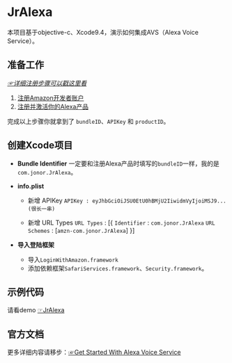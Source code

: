# JrAlexa

本项目基于objective-c、Xcode9.4，演示如何集成AVS（Alexa Voice Service）。

## 准备工作
 [*☞详细注册步骤可以戳这里看*](https://developer.amazon.com/docs/alexa-voice-service/register-a-product.html)

1. [注册Amazon开发者账户](https://developer.amazon.com/login.html)
2. [注册并激活你的Alexa产品](https://developer.amazon.com/home.html)

完成以上步骤你就拿到了 `bundleID`、`APIKey` 和 `productID`。

## 创建Xcode项目

- **Bundle Identifier**
    一定要和注册Alexa产品时填写的`bundleID`一样，我的是`com.jonor.JrAlexa`。
    
- **info.plist**
    - 新增 APIKey
    `APIKey : eyJhbGciOiJSU0EtU0hBMjU2IiwidmVyIjoiMSJ9...(很长一串)`
    
    - 新增 URL Types
    `URL Types` : [{
        `Identifier` : `com.jonor.JrAlexa`
        `URL Schemes` : [`amzn-com.jonor.JrAlexa`]
    }]

- **导入登陆框架** 
    - 导入`LoginWithAmazon.framework`
    - 添加依赖框架`SafariServices.framework`、`Security.framework`。

## 示例代码
   请看demo [☞JrAlexa](https://github.com/JonorZhang/JrAlexa)

## 官方文档
更多详细内容请移步：[☞Get Started With Alexa Voice Service](https://developer.amazon.com/docs/alexa-voice-service/get-started-with-alexa-voice-service.html)


